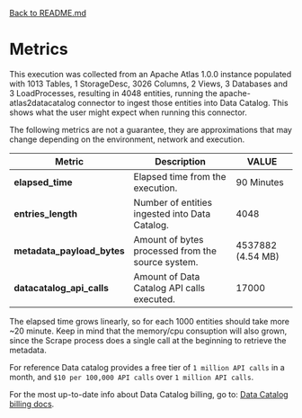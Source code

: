 [Back to README.md](../README.md)

# Metrics

This execution was collected from an Apache Atlas 1.0.0 instance populated with 1013 Tables, 1 StorageDesc, 3026 Columns, 2 Views, 3 Databases and 3 LoadProcesses, resulting in 4048 entities, running the apache-atlas2datacatalog connector to ingest those entities into Data Catalog. This shows what the user might expect when running this connector.

The following metrics are not a guarantee, they are approximations that may change depending on the environment, network and execution.


| Metric                     | Description                                       | VALUE             |
| ---                        | ---                                               | ---               |
| **elapsed_time**           | Elapsed time from the execution.                  | 90 Minutes        |
| **entries_length**         | Number of entities ingested into Data Catalog.    | 4048              |
| **metadata_payload_bytes** | Amount of bytes processed from the source system. | 4537882 (4.54 MB) |
| **datacatalog_api_calls**  | Amount of Data Catalog API calls executed.        | 17000             |

The elapsed time grows linearly, so for each 1000 entities should take more ~20 minute. Keep in mind that the memory/cpu consuption will also grown, since the Scrape process does a single call at the beginning to retrieve the metadata. 

For reference Data catalog provides a free tier of `1 million API calls` in a month, and `$10 per 100,000 API calls` over `1 million API calls`.

For the most up-to-date info about Data Catalog billing, go to: [Data Catalog billing docs](https://cloud.google.com/data-catalog/pricing).

